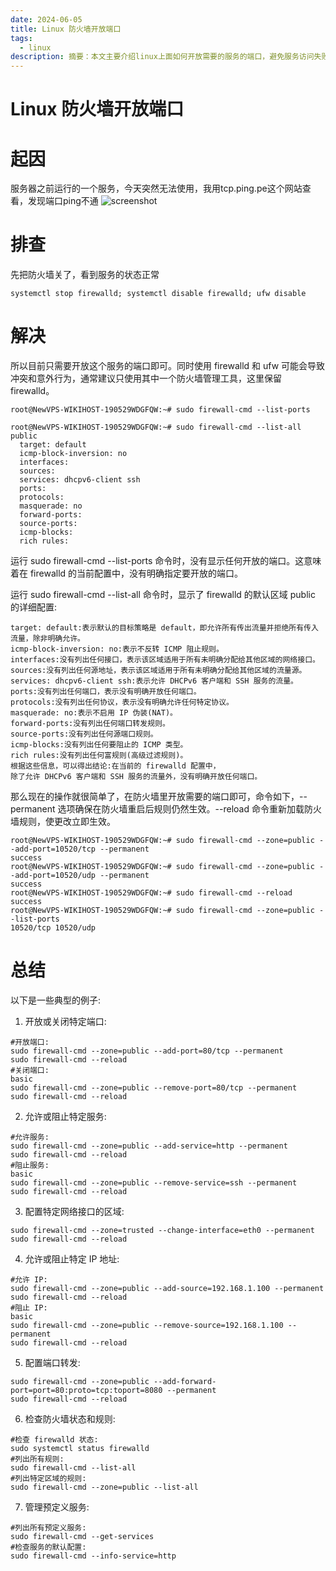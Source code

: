 ```yaml
---
date: 2024-06-05
title: Linux 防火墙开放端口
tags:
  - linux
description: 摘要：本文主要介绍linux上面如何开放需要的服务的端口，避免服务访问失败。
---
```


# Linux 防火墙开放端口
# 起因  

服务器之前运行的一个服务，今天突然无法使用，我用tcp.ping.pe这个网站查看，发现端口ping不通
![screenshot](https://pub-833348ee5761457dbfac749bcd651384.r2.dev/datablog%2Fcdc755b69f023db8f21e84494e6844abc0c0fdcd07bebfaa17231de8b29e3a84.webp)

# 排查
先把防火墙关了，看到服务的状态正常
```
systemctl stop firewalld; systemctl disable firewalld; ufw disable
```
# 解决
所以目前只需要开放这个服务的端口即可。同时使用 firewalld 和 ufw 可能会导致冲突和意外行为，通常建议只使用其中一个防火墙管理工具，这里保留firewalld。

```
root@NewVPS-WIKIHOST-190529WDGFQW:~# sudo firewall-cmd --list-ports

root@NewVPS-WIKIHOST-190529WDGFQW:~# sudo firewall-cmd --list-all
public
  target: default
  icmp-block-inversion: no
  interfaces:
  sources:
  services: dhcpv6-client ssh
  ports:
  protocols:
  masquerade: no
  forward-ports:
  source-ports:
  icmp-blocks:
  rich rules:
```
运行 sudo firewall-cmd --list-ports 命令时，没有显示任何开放的端口。这意味着在 firewalld 的当前配置中，没有明确指定要开放的端口。  

运行 sudo firewall-cmd --list-all 命令时，显示了 firewalld 的默认区域 public 的详细配置:
```
target: default:表示默认的目标策略是 default，即允许所有传出流量并拒绝所有传入流量，除非明确允许。
icmp-block-inversion: no:表示不反转 ICMP 阻止规则。
interfaces:没有列出任何接口，表示该区域适用于所有未明确分配给其他区域的网络接口。
sources:没有列出任何源地址，表示该区域适用于所有未明确分配给其他区域的流量源。
services: dhcpv6-client ssh:表示允许 DHCPv6 客户端和 SSH 服务的流量。
ports:没有列出任何端口，表示没有明确开放任何端口。
protocols:没有列出任何协议，表示没有明确允许任何特定协议。
masquerade: no:表示不启用 IP 伪装(NAT)。
forward-ports:没有列出任何端口转发规则。
source-ports:没有列出任何源端口规则。
icmp-blocks:没有列出任何要阻止的 ICMP 类型。
rich rules:没有列出任何富规则(高级过滤规则)。
根据这些信息，可以得出结论:在当前的 firewalld 配置中，  
除了允许 DHCPv6 客户端和 SSH 服务的流量外，没有明确开放任何端口。
```

那么现在的操作就很简单了，在防火墙里开放需要的端口即可，命令如下，--permanent 选项确保在防火墙重启后规则仍然生效。--reload 命令重新加载防火墙规则，使更改立即生效。
```
root@NewVPS-WIKIHOST-190529WDGFQW:~# sudo firewall-cmd --zone=public --add-port=10520/tcp --permanent
success
root@NewVPS-WIKIHOST-190529WDGFQW:~# sudo firewall-cmd --zone=public --add-port=10520/udp --permanent
success
root@NewVPS-WIKIHOST-190529WDGFQW:~# sudo firewall-cmd --reload
success
root@NewVPS-WIKIHOST-190529WDGFQW:~# sudo firewall-cmd --zone=public --list-ports
10520/tcp 10520/udp
```

# 总结
以下是一些典型的例子:

1. 开放或关闭特定端口:
```
#开放端口:
sudo firewall-cmd --zone=public --add-port=80/tcp --permanent
sudo firewall-cmd --reload
#关闭端口:
basic
sudo firewall-cmd --zone=public --remove-port=80/tcp --permanent
sudo firewall-cmd --reload
```
2. 允许或阻止特定服务:
```
#允许服务:
sudo firewall-cmd --zone=public --add-service=http --permanent
sudo firewall-cmd --reload
#阻止服务:
basic
sudo firewall-cmd --zone=public --remove-service=ssh --permanent
sudo firewall-cmd --reload
```
3. 配置特定网络接口的区域:
```
sudo firewall-cmd --zone=trusted --change-interface=eth0 --permanent
sudo firewall-cmd --reload
```
4. 允许或阻止特定 IP 地址:
```
#允许 IP:
sudo firewall-cmd --zone=public --add-source=192.168.1.100 --permanent
sudo firewall-cmd --reload
#阻止 IP:
basic
sudo firewall-cmd --zone=public --remove-source=192.168.1.100 --permanent
sudo firewall-cmd --reload
```
5. 配置端口转发:
```
sudo firewall-cmd --zone=public --add-forward-port=port=80:proto=tcp:toport=8080 --permanent
sudo firewall-cmd --reload
```
6. 检查防火墙状态和规则:
```
#检查 firewalld 状态:
sudo systemctl status firewalld
#列出所有规则:
sudo firewall-cmd --list-all
#列出特定区域的规则:
sudo firewall-cmd --zone=public --list-all
```
7. 管理预定义服务:
```
#列出所有预定义服务:
sudo firewall-cmd --get-services
#检查服务的默认配置:
sudo firewall-cmd --info-service=http
```

<Comment />